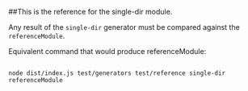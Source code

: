 ##This is the reference for the single-dir module.

Any result of the `single-dir` generator must be compared against the `referenceModule`.

Equivalent command that would produce referenceModule:
```cli

node dist/index.js test/generators test/reference single-dir referenceModule

```

